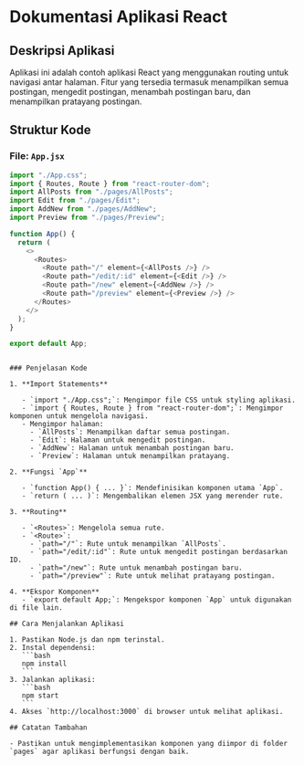 # Dokumentasi Aplikasi React

## Deskripsi Aplikasi

Aplikasi ini adalah contoh aplikasi React yang menggunakan routing untuk navigasi antar halaman. Fitur yang tersedia termasuk menampilkan semua postingan, mengedit postingan, menambah postingan baru, dan menampilkan pratayang postingan.

## Struktur Kode

### File: `App.jsx`

```javascript
import "./App.css";
import { Routes, Route } from "react-router-dom";
import AllPosts from "./pages/AllPosts";
import Edit from "./pages/Edit";
import AddNew from "./pages/AddNew";
import Preview from "./pages/Preview";

function App() {
  return (
    <>
      <Routes>
        <Route path="/" element={<AllPosts />} />
        <Route path="/edit/:id" element={<Edit />} />
        <Route path="/new" element={<AddNew />} />
        <Route path="/preview" element={<Preview />} />
      </Routes>
    </>
  );
}

export default App;
```

````

### Penjelasan Kode

1. **Import Statements**

   - `import "./App.css";`: Mengimpor file CSS untuk styling aplikasi.
   - `import { Routes, Route } from "react-router-dom";`: Mengimpor komponen untuk mengelola navigasi.
   - Mengimpor halaman:
     - `AllPosts`: Menampilkan daftar semua postingan.
     - `Edit`: Halaman untuk mengedit postingan.
     - `AddNew`: Halaman untuk menambah postingan baru.
     - `Preview`: Halaman untuk menampilkan pratayang.

2. **Fungsi `App`**

   - `function App() { ... }`: Mendefinisikan komponen utama `App`.
   - `return ( ... )`: Mengembalikan elemen JSX yang merender rute.

3. **Routing**

   - `<Routes>`: Mengelola semua rute.
   - `<Route>`:
     - `path="/"`: Rute untuk menampilkan `AllPosts`.
     - `path="/edit/:id"`: Rute untuk mengedit postingan berdasarkan ID.
     - `path="/new"`: Rute untuk menambah postingan baru.
     - `path="/preview"`: Rute untuk melihat pratayang postingan.

4. **Ekspor Komponen**
   - `export default App;`: Mengekspor komponen `App` untuk digunakan di file lain.

## Cara Menjalankan Aplikasi

1. Pastikan Node.js dan npm terinstal.
2. Instal dependensi:
   ```bash
   npm install
   ```
3. Jalankan aplikasi:
   ```bash
   npm start
   ```
4. Akses `http://localhost:3000` di browser untuk melihat aplikasi.

## Catatan Tambahan

- Pastikan untuk mengimplementasikan komponen yang diimpor di folder `pages` agar aplikasi berfungsi dengan baik.
````
